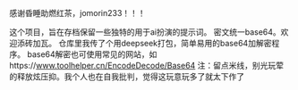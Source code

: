 感谢昏睡助燃红茶，jomorin233！！！

这个项目，旨在存档保留一些独特的用于ai扮演的提示词。
密文统一base64。欢迎添砖加瓦。
仓库里我传了个用deepseek打包，简单易用的base64加解密程序。
base64解密也可使用常见的网站，如https://www.toolhelper.cn/EncodeDecode/Base64
注：留点米线，别光玩荤的释放炫压抑。我个人也在自我批判，觉得这玩意玩多了就太下作了
